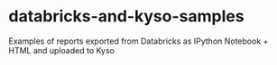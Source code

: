 # databricks-and-kyso-samples
Examples of reports exported from Databricks as IPython Notebook + HTML and uploaded to Kyso
